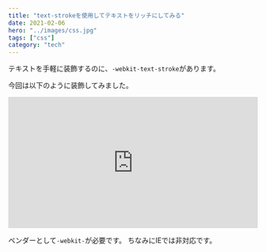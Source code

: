 ```yaml
---
title: "text-strokeを使用してテキストをリッチにしてみる"
date: 2021-02-06
hero: "../images/css.jpg"
tags: ["css"]
category: "tech"
---
```


テキストを手軽に装飾するのに、`-webkit-text-stroke`があります。

今回は以下のように装飾してみました。

<iframe height="265" style="width: 100%;" scrolling="no" title="text-stroke-decoration" src="https://codepen.io/g-logic24/embed/eYBZzJg?height=265&theme-id=light&default-tab=css,result" frameborder="no" loading="lazy" allowtransparency="true" allowfullscreen="true">
  See the Pen <a href='https://codepen.io/g-logic24/pen/eYBZzJg'>text-stroke-decoration</a> by iwata
  (<a href='https://codepen.io/g-logic24'>@g-logic24</a>) on <a href='https://codepen.io'>CodePen</a>.
</iframe>

ベンダーとして`-webkit-`が必要です。
ちなみにIEでは非対応です。

